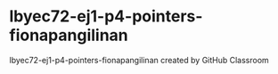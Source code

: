 # lbyec72-ej1-p4-pointers-fionapangilinan
lbyec72-ej1-p4-pointers-fionapangilinan created by GitHub Classroom
